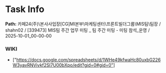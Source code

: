 # Task Info

**Path:** 카페24(주)\본사사업장\[CG]MI본부\마케팅센터\프론트빌더그룹\MIS팀\팀장 / shahn02 / [339473] MIS팀 주간 업무 미팅 _ 팀 주간 미팅 - 미팅 참석_운영 / 2025-10-01_00-00-00

### WIKI
- ["https://docs.google.com/spreadsheets/d/1WHe49kfwaHc80uxbG226W3yavRNVivkf2SI7U00bXpo/edit?gid=0#gid=0"]

